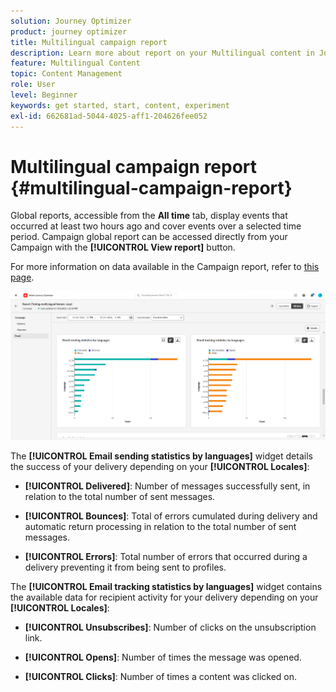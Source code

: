 ```yaml
---
solution: Journey Optimizer
product: journey optimizer
title: Multilingual campaign report
description: Learn more about report on your Multilingual content in Journey Optimizer
feature: Multilingual Content
topic: Content Management
role: User
level: Beginner
keywords: get started, start, content, experiment
exl-id: 662681ad-5044-4025-aff1-204626fee052
---
```

# Multilingual campaign report {#multilingual-campaign-report}

Global reports, accessible from the **All time** tab, display events that occurred at least two hours ago and cover events over a selected time period. Campaign global report can be accessed directly from your Campaign with the **[!UICONTROL View report]** button.

For more information on data available in the Campaign report, refer to [this page](../reports/campaign-global-report.md).

![](assets/report_multilingual.png)

The **[!UICONTROL Email sending statistics by languages]** widget details the success of your delivery depending on your **[!UICONTROL Locales]**:

* **[!UICONTROL Delivered]**: Number of messages successfully sent, in relation to the total number of sent messages.

* **[!UICONTROL Bounces]**: Total of errors cumulated during delivery and automatic return processing in relation to the total number of sent messages.

* **[!UICONTROL Errors]**: Total number of errors that occurred during a delivery preventing it from being sent to profiles.

The **[!UICONTROL Email tracking statistics by languages]** widget contains the available data for recipient activity for your delivery depending on your **[!UICONTROL Locales]**:

* **[!UICONTROL Unsubscribes]**: Number of clicks on the unsubscription link.

* **[!UICONTROL Opens]**: Number of times the message was opened.

* **[!UICONTROL Clicks]**: Number of times a content was clicked on.
